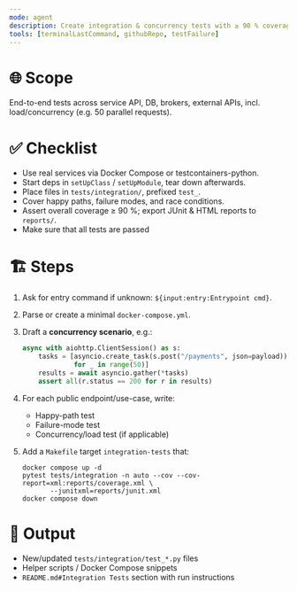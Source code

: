 ```yaml
---
mode: agent
description: Create integration & concurrency tests with ≥ 90 % coverage
tools: [terminalLastCommand, githubRepo, testFailure]
---
```


# 🌐 Scope  
End-to-end tests across service API, DB, brokers, external APIs, incl. load/concurrency (e.g. 50 parallel requests).

# ✅ Checklist  
- Use real services via Docker Compose or testcontainers-python.  
- Start deps in `setUpClass` / `setUpModule`, tear down afterwards.  
- Place files in `tests/integration/`, prefixed `test_`.  
- Cover happy paths, failure modes, and race conditions.  
- Assert overall coverage ≥ 90 %; export JUnit & HTML reports to `reports/`.
- Make sure that all tests are passed

# 🏗️ Steps  
1. Ask for entry command if unknown: `${input:entry:Entrypoint cmd}`.  
2. Parse or create a minimal `docker-compose.yml`.  
3. Draft a **concurrency scenario**, e.g.:

   ```python
   async with aiohttp.ClientSession() as s:
       tasks = [asyncio.create_task(s.post("/payments", json=payload))
                for _ in range(50)]
       results = await asyncio.gather(*tasks)
       assert all(r.status == 200 for r in results)
   ```

4. For each public endpoint/use-case, write:  
   * Happy-path test  
   * Failure-mode test  
   * Concurrency/load test (if applicable)  
5. Add a `Makefile` target `integration-tests` that:

   ```
   docker compose up -d
   pytest tests/integration -n auto --cov --cov-report=xml:reports/coverage.xml \
          --junitxml=reports/junit.xml
   docker compose down
   ```

# 📜 Output  
* New/updated `tests/integration/test_*.py` files  
* Helper scripts / Docker Compose snippets  
* `README.md#Integration Tests` section with run instructions
